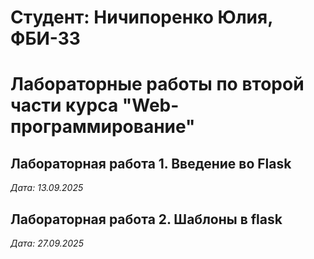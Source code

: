 # Студент: Ничипоренко Юлия, ФБИ-33

# Лабораторные работы по второй части курса "Web-программирование"

## Лабораторная работа 1. Введение во Flask

*Дата: 13.09.2025*

## Лабораторная работа 2. Шаблоны в flask

*Дата: 27.09.2025*
